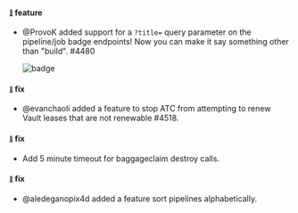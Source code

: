 #### <sub><sup><a name="v560-note-4480" href="#v560-note-4480">:link:</a></sup></sub> feature

* @ProvoK added support for a `?title=` query parameter on the pipeline/job
  badge endpoints! Now you can make it say something other than "build". #4480

  ![badge](https://ci.concourse-ci.org/api/v1/teams/main/pipelines/concourse/badge?title=check%20it%20out)

#### <sub><sup><a name="v561-note-4518" href="#v561-note-4518">:link:</a></sup></sub> fix

* @evanchaoli added a feature to stop ATC from attempting to renew Vault leases that are not renewable #4518.

#### <sub><sup><a name="v561-note-4516" href="#v561-note-4516">:link:</a></sup></sub> fix

* Add 5 minute timeout for baggageclaim destroy calls.

#### <sub><sup><a name="v561-note-4334" href="#v561-note-4334">:link:</a></sup></sub> fix

* @aledeganopix4d added a feature sort pipelines alphabetically.
